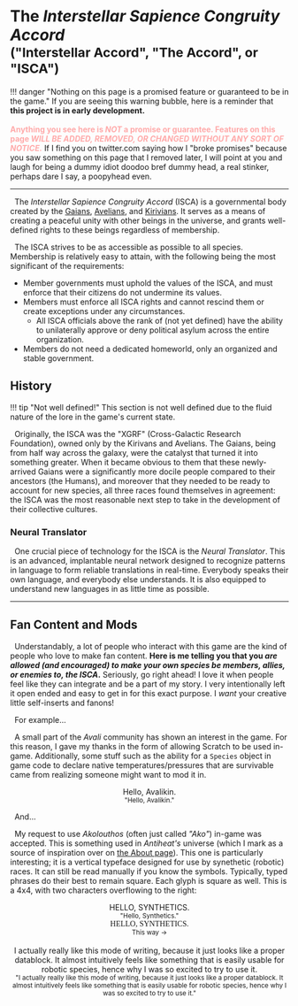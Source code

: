 # The *Interstellar Sapience Congruity Accord* <br/><small>("Interstellar Accord", "The Accord", or "ISCA")</small>

!!! danger "Nothing on this page is a promised feature or guaranteed to be in the game."
    If you are seeing this warning bubble, here is a reminder that **this project is in early development.**<br/>
    <br/>
    <span style="color:#faa">**Anything you see here is *NOT* a promise or guarantee. Features on this page *WILL BE ADDED, REMOVED, OR CHANGED WITHOUT ANY SORT OF NOTICE.***</span> If I find you on twitter.com saying how I "broke promises" because you saw something on this page that I removed later, I will point at you and laugh for being a dummy idiot doodoo bref dummy head, a real stinker, perhaps dare I say, a poopyhead even.</span>

***

&nbsp;&nbsp;The *Interstellar Sapience Congruity Accord* (ISCA) is a governmental body created by the [Gaians](../races/gaian.md), [Avelians](../races/avelian.md), and [Kirivians](../races/kirivian.md). It serves as a means of creating a peaceful unity with other beings in the universe, and grants well-defined rights to these beings regardless of membership.

&nbsp;&nbsp;The ISCA strives to be as accessible as possible to all species. Membership is relatively easy to attain, with the following being the most significant of the requirements:

* Member governments must uphold the values of the ISCA, and must enforce that their citizens do not undermine its values.
* Members must enforce all ISCA rights and cannot rescind them or create exceptions under any circumstances.
    * All ISCA officials above the rank of (not yet defined) have the ability to unilaterally approve or deny political asylum across the entire organization.
* Members do not need a dedicated homeworld, only an organized and stable government.

## History

!!! tip "Not well defined!"
    This section is not well defined due to the fluid nature of the lore in the game's current state.

&nbsp;&nbsp;Originally, the ISCA was the "XGRF" (Cross-Galactic Research Foundation), owned only by the Kirivans and Avelians. The Gaians, being from half way across the galaxy, were the catalyst that turned it into something greater. When it became obvious to them that these newly-arrived Gaians were a significantly more docile people compared to their ancestors (the Humans), and moreover that they needed to be ready to account for new species, all three races found themselves in agreement: the ISCA was the most reasonable next step to take in the development of their collective cultures.

### Neural Translator

&nbsp;&nbsp;One crucial piece of technology for the ISCA is the *Neural Translator*. This is an advanced, implantable neural network designed to recognize patterns in language to form reliable translations in real-time. Everybody speaks their own language, and everybody else understands. It is also equipped to understand new languages in as little time as possible.

***

## Fan Content and Mods

&nbsp;&nbsp;Understandably, a lot of people who interact with this game are the kind of people who love to make fan content. **Here is me telling you that you *are allowed (and encouraged) to make your own species be members, allies, or enemies to, the ISCA*.** Seriously, go right ahead! I love it when people feel like they can integrate and be a part of my story. I very intentionally left it open ended and easy to get in for this exact purpose. I *want* your creative little self-inserts and fanons!

&nbsp;&nbsp;For example...

&nbsp;&nbsp;A small part of the *Avali* community has shown an interest in the game. For this reason, I gave my thanks in the form of allowing Scratch to be used in-game. Additionally, some stuff such as the ability for a `Species` object in game code to declare native temperatures/pressures that are survivable came from realizing someone might want to mod it in.

<center><span class="scratch">Hello, Avalikin.</span><br/><small>"Hello, Avalikin."</small></center>

&nbsp;&nbsp;And...

&nbsp;&nbsp;My request to use *Akolouthos* (often just called *"Ako"*) in-game was accepted. This is something used in *Antiheat's* universe (which I mark as a source of inspiration over on [the About page](../about.md)). This one is particularly interesting; it is a vertical typeface designed for use by synethetic (robotic) races. It can still be read manually if you know the symbols. Typically, typed phrases do their best to remain square. Each glyph is square as well. This is a 4x4, with two characters overflowing to the right:

<center><span class="ako">HELLO, SYNTHETICS.</span><br/><small>"Hello, Synthetics."</small></center>
<center><span class="ako" style="font-family:Fairfax HD;text-align: left;">HELLO, SYNTHETICS.</span><br/><small>This way →</small></center>
<br/>
<center><span class="ako">I actually really like this mode of writing, because it just looks like a proper datablock. It almost intuitively feels like something that is easily usable for robotic species, hence why I was so excited to try to use it.</span><br/><small>"I actually really like this mode of writing, because it just looks like a proper datablock. It almost intuitively feels like something that is easily usable for robotic species, hence why I was so excited to try to use it."</small></center>
